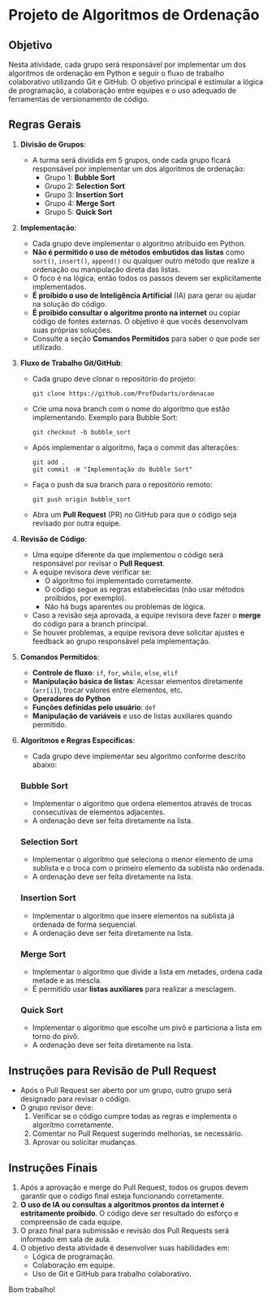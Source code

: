 # Projeto de Algoritmos de Ordenação

## Objetivo
Nesta atividade, cada grupo será responsável por implementar um dos algoritmos de ordenação em Python e seguir o fluxo de trabalho colaborativo utilizando Git e GitHub. O objetivo principal é estimular a lógica de programação, a colaboração entre equipes e o uso adequado de ferramentas de versionamento de código.

## Regras Gerais
1. **Divisão de Grupos**: 
   - A turma será dividida em 5 grupos, onde cada grupo ficará responsável por implementar um dos algoritmos de ordenação:
     - Grupo 1: **Bubble Sort**
     - Grupo 2: **Selection Sort**
     - Grupo 3: **Insertion Sort**
     - Grupo 4: **Merge Sort**
     - Grupo 5: **Quick Sort**
   
2. **Implementação**:
   - Cada grupo deve implementar o algoritmo atribuído em Python.
   - **Não é permitido o uso de métodos embutidos das listas** como `sort()`, `insert()`, `append()` ou qualquer outro método que realize a ordenação ou manipulação direta das listas.
   - O foco é na lógica, então todos os passos devem ser explicitamente implementados.
   - **É proibido o uso de Inteligência Artificial** (IA) para gerar ou ajudar na solução do código.
   - **É proibido consultar o algoritmo pronto na internet** ou copiar código de fontes externas. O objetivo é que vocês desenvolvam suas próprias soluções.
   - Consulte a seção **Comandos Permitidos** para saber o que pode ser utilizado.

3. **Fluxo de Trabalho Git/GitHub**:
   - Cada grupo deve clonar o repositório do projeto:  
     ```
     git clone https://github.com/ProfDudarts/ordenacao
     ```
   - Crie uma nova branch com o nome do algoritmo que estão implementando. Exemplo para Bubble Sort:
     ```
     git checkout -b bubble_sort
     ```
   - Após implementar o algoritmo, faça o commit das alterações:
     ```
     git add .
     git commit -m "Implementação do Bubble Sort"
     ```
   - Faça o push da sua branch para o repositório remoto:
     ```
     git push origin bubble_sort
     ```
   - Abra um **Pull Request** (PR) no GitHub para que o código seja revisado por outra equipe.
   
4. **Revisão de Código**:
   - Uma equipe diferente da que implementou o código será responsável por revisar o **Pull Request**.
   - A equipe revisora deve verificar se:
     - O algoritmo foi implementado corretamente.
     - O código segue as regras estabelecidas (não usar métodos proibidos, por exemplo).
     - Não há bugs aparentes ou problemas de lógica.
   - Caso a revisão seja aprovada, a equipe revisora deve fazer o **merge** do código para a branch principal.
   - Se houver problemas, a equipe revisora deve solicitar ajustes e feedback ao grupo responsável pela implementação.

5. **Comandos Permitidos**:
   - **Controle de fluxo**: `if`, `for`, `while`, `else`, `elif`
   - **Manipulação básica de listas**: Acessar elementos diretamente (`arr[i]`), trocar valores entre elementos, etc.
   - **Operadores do Python**
   - **Funções definidas pelo usuário**: `def`
   - **Manipulação de variáveis** e uso de listas auxiliares quando permitido.

6. **Algoritmos e Regras Específicas**:
   - Cada grupo deve implementar seu algoritmo conforme descrito abaixo:
   
   ### Bubble Sort
   - Implementar o algoritmo que ordena elementos através de trocas consecutivas de elementos adjacentes.
   - A ordenação deve ser feita diretamente na lista.

   ### Selection Sort
   - Implementar o algoritmo que seleciona o menor elemento de uma sublista e o troca com o primeiro elemento da sublista não ordenada.
   - A ordenação deve ser feita diretamente na lista.

   ### Insertion Sort
   - Implementar o algoritmo que insere elementos na sublista já ordenada de forma sequencial.
   - A ordenação deve ser feita diretamente na lista.

   ### Merge Sort
   - Implementar o algoritmo que divide a lista em metades, ordena cada metade e as mescla.
   - É permitido usar **listas auxiliares** para realizar a mesclagem.

   ### Quick Sort
   - Implementar o algoritmo que escolhe um pivô e particiona a lista em torno do pivô.
   - A ordenação deve ser feita diretamente na lista.

## Instruções para Revisão de Pull Request
- Após o Pull Request ser aberto por um grupo, outro grupo será designado para revisar o código.
- O grupo revisor deve:
  1. Verificar se o código cumpre todas as regras e implementa o algoritmo corretamente.
  2. Comentar no Pull Request sugerindo melhorias, se necessário.
  3. Aprovar ou solicitar mudanças.

## Instruções Finais
1. Após a aprovação e merge do Pull Request, todos os grupos devem garantir que o código final esteja funcionando corretamente.
2. **O uso de IA ou consultas a algoritmos prontos da internet é estritamente proibido**. O código deve ser resultado do esforço e compreensão de cada equipe.
3. O prazo final para submissão e revisão dos Pull Requests será informado em sala de aula.
4. O objetivo desta atividade é desenvolver suas habilidades em:
   - Lógica de programação.
   - Colaboração em equipe.
   - Uso de Git e GitHub para trabalho colaborativo.

Bom trabalho!
